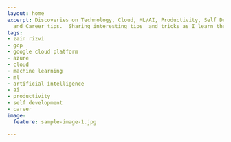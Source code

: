 ```yaml
---
layout: home
excerpt: Discoveries on Technology, Cloud, ML/AI, Productivity, Self Development tactics,
  and Career tips.  Sharing interesting tips  and tricks as I learn them
tags:
- zain rizvi
- gcp
- google cloud platform
- azure
- cloud
- machine learning
- ml
- artificial intelligence
- ai
- productivity
- self development
- career
image:
  feature: sample-image-1.jpg

---
```

